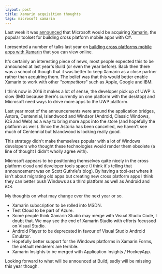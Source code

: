 ```yaml
---
layout: post
title: Xamarin acquisition thoughts
tags: microsoft xamarin
---
```


Last week it was [announced][gu] that Microsoft would be acquiring [Xamarin][xm], the popular toolset for building cross platform mobile apps with C#.

I presented a number of talks last year on [building cross platforms mobile apps with Xamarin][talks] that you can view online.

It's certainly an interesting piece of news, most people expected this to be announced at last year's Build (or even the year before). Back then there was a school of though that it was better to keep Xamarin as a close partner rather than acquiring them. The belief was that this would better enable Xamarin to work with other *"competitors*" such as Apple, Google and IBM.

I think now in 2016 it makes a lot of sense, the developer pick up of UWP is slow (IMO because there's currently on one platform with the desktop) and Microsoft need ways to drive more apps to the UWP platform.

Last year most of the announcements were around the application bridges, Astora, Centennial, Islandwood and Windsor (Android, Classic Windows, iOS and Web) as a way to bring more apps into the store (and hopefully the platform as well). Since the Astoria has been cancelled, we haven't see much of Centennial but Islandwood is looking really good.

This strategy didn't make themselves popular with a lot of Windows developers who thought these technologies would render them obsolete (a line of thought I didn't wholly agree with).

Microsoft appears to be positioning themselves quite nicely in the cross platform cloud and developer tools space (I think it's telling that announcement was on Scott Guthrie's blog). By having a tool-set where it isn't about migrating old apps but creating new cross platform apps I think they can better push Windows as a third platform as well as Android and iOS.

My thoughts on what may change over the next year or so.

- Xamarin subscription to be rolled into MSDN.
- Test Cloud to be part of Azure.
- Some people think Xamarin Studio may merge with Visual Studio Code, I doubt that. We may see the end of Xamarin Studio with efforts focussed on Visual Studio.
- Android Player to be deprecated in favour of Visual Studio Android Emulator.
- Hopefully better support for the Windows platforms in Xamarin.Forms, the default renderers are terrible.
- Xamarin Insights to be merged with Application Insights / HockeyApp.

Looking forward to what will be announced at Build, sadly will be missing this year though.

[gu]: https://weblogs.asp.net/scottgu/welcoming-the-xamarin-team-to-microsoft
[xm]: https://xamarin.com/
[talks]: http://compiledexperience.com/blog/posts/latest-talks